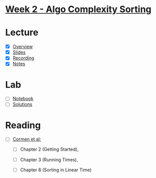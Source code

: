 # [Week 2 - Algo Complexity Sorting](https://canvas.sussex.ac.uk/courses/35221/modules#:~:text=Algorithmic%20Complexity.%20Sorting.-,Week,-2%20Lecture%20/%20Week)

# Lecture
- [x] [Overview](https://canvas.sussex.ac.uk/courses/35221/pages/overview-and-reading-unit-2?module_item_id=1567831)
- [x] [Slides]()
- [x] [Recording]()
- [x] [Notes](https://github.com/LukeBirkett/study-planner/blob/main/969G5_Algorithmic_Data_Science/weeks/week_2/files/lecture_2_notes.md)

# Lab
- [ ] [Notebook](https://github.com/LukeBirkett/study-planner/blob/main/969G5_Algorithmic_Data_Science/weeks/week_2/lab/week3lab.ipynb)
- [ ] [Solutions]()

# Reading
- [ ] [Cormen et al:](https://readinglists.sussex.ac.uk/leganto/public/44SUS_INST/citation/24386287590002461?auth=SAML)
  - [ ] Chapter 2 (Getting Started),
  - [ ] Chapter 3 (Running Times),
  - [ ] Chapter 8 (Sorting in Linear Time)







